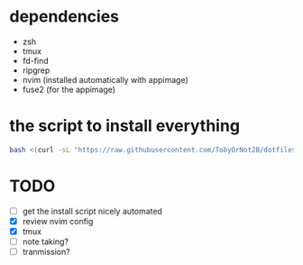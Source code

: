 # dependencies
- zsh
- tmux
- fd-find
- ripgrep
- nvim (installed automatically with appimage)
- fuse2 (for the appimage)
  
# the script to install everything
```bash
bash <(curl -sL "https://raw.githubusercontent.com/TobyOrNot2B/dotfiles/master/install.sh")
```

# TODO
- [ ] get the install script nicely automated
- [x] review nvim config
- [x] tmux
- [ ] note taking?
- [ ] tranmission?
